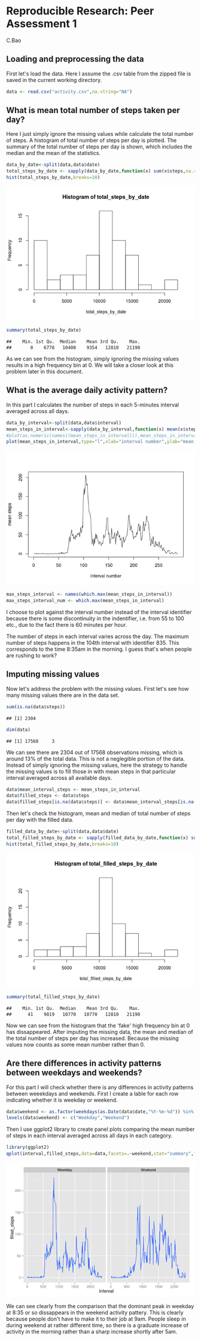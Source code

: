 # Reproducible Research: Peer Assessment 1
C.Bao  


## Loading and preprocessing the data
First let's load the data. Here I assume the .csv table from the zipped file is saved in the current working directory.


```r
data <- read.csv("activity.csv",na.string="NA")
```

## What is mean total number of steps taken per day?

Here I just simply ignore the missing values while calculate the total number of steps. A histogram of total number of steps per day is plotted. The summary of the total number of steps per day is shown, which includes the median and the mean of the statistics.


```r
data_by_date<-split(data,data$date)
total_steps_by_date <- sapply(data_by_date,function(x) sum(x$steps,na.rm=TRUE))
hist(total_steps_by_date,breaks=10)
```

![](PA1_template_files/figure-html/unnamed-chunk-2-1.png) 

```r
summary(total_steps_by_date)
```

```
##    Min. 1st Qu.  Median    Mean 3rd Qu.    Max. 
##       0    6778   10400    9354   12810   21190
```
As we can see from the histogram, simply ignoring the missing values results in a high frequency bin at 0. We will take a closer look at this problem later in this document.

## What is the average daily activity pattern?

In this part I calculates the number of steps in each 5-minutes interval averaged across all days.


```r
data_by_interval<-split(data,data$interval)
mean_steps_in_interval<-sapply(data_by_interval,function(x) mean(x$steps,na.rm=TRUE))
#plot(as.numeric(names((mean_steps_in_interval))),mean_steps_in_interval,type="l",xlab="interval",ylab="mean steps")
plot(mean_steps_in_interval,type="l",xlab="interval number",ylab="mean steps")
```

![](PA1_template_files/figure-html/unnamed-chunk-3-1.png) 

```r
max_steps_interval <- names(which.max(mean_steps_in_interval))
max_steps_interval_num <- which.max(mean_steps_in_interval)
```
I choose to plot against the interval number instead of the interval identifier because there is some discontinuity in the indentifier, i.e. from 55 to 100 etc., due to the fact there is 60 minutes per hour.

The number of steps in each interval varies across the day. The maximum number of steps happens in the 104th interval with identifier 835. This corresponds to the time 8:35am in the morning. I guess that's when people are rushing to work?

## Imputing missing values
Now let's address the problem with the missing values. First let's see how many missing values there are in the data set.

```r
sum(is.na(data$steps))
```

```
## [1] 2304
```

```r
dim(data)
```

```
## [1] 17568     3
```
We can see there are 2304 out of 17568 observations missing, which is around 13% of the total data. This is not a neglegible portion of the data. Instead of simply ignoring the missing values, here the strategy to handle the missing values is to fill those in with mean steps in that particular interval averaged across all available days. 


```r
data$mean_interval_steps <- mean_steps_in_interval
data$filled_steps <- data$steps
data$filled_steps[is.na(data$steps)] <- data$mean_interval_steps[is.na(data$steps)]
```

Then let's check the histogram, mean and median of total number of steps per day with the filled data.


```r
filled_data_by_date<-split(data,data$date)
total_filled_steps_by_date <- sapply(filled_data_by_date,function(x) sum(x$filled_steps,na.rm=TRUE))
hist(total_filled_steps_by_date,breaks=10)
```

![](PA1_template_files/figure-html/unnamed-chunk-6-1.png) 

```r
summary(total_filled_steps_by_date)
```

```
##    Min. 1st Qu.  Median    Mean 3rd Qu.    Max. 
##      41    9819   10770   10770   12810   21190
```
Now we can see from the histogram that the 'fake' high frequency bin at 0 has dissappeared. After imputing the missing data, the mean and median of the total number of steps per day has increased. Because the missing values now counts as some mean number rather than 0. 

## Are there differences in activity patterns between weekdays and weekends?
For this part I will check whether there is any differences in activity patterns between weeekdays and weekends. First I create a lable for each row indicating whether it is weekday or weekend.


```r
data$weekend <- as.factor(weekdays(as.Date(data$date,"%Y-%m-%d")) %in% c("Saturday","Sunday"))
levels(data$weekend) <- c("Weekday","Weekend")
```

Then I use ggplot2 library to create panel plots comparing the mean number of steps in each interval averaged across all days in each category.


```r
library(ggplot2)
qplot(interval,filled_steps,data=data,facets=.~weekend,stat="summary",fun.y="mean",geom="smooth")
```

![](PA1_template_files/figure-html/unnamed-chunk-8-1.png) 

We can see clearly from the comparison that the dominant peak in weekday at 8:35 or so dissappears in the weekend activity pattery. This is clearly because people don't have to make it to their job at 9am. People sleep in during weekend at rather different time, so there is a graduate increase of activity in the morning 
rather than a sharp increase shortly after 5am.
